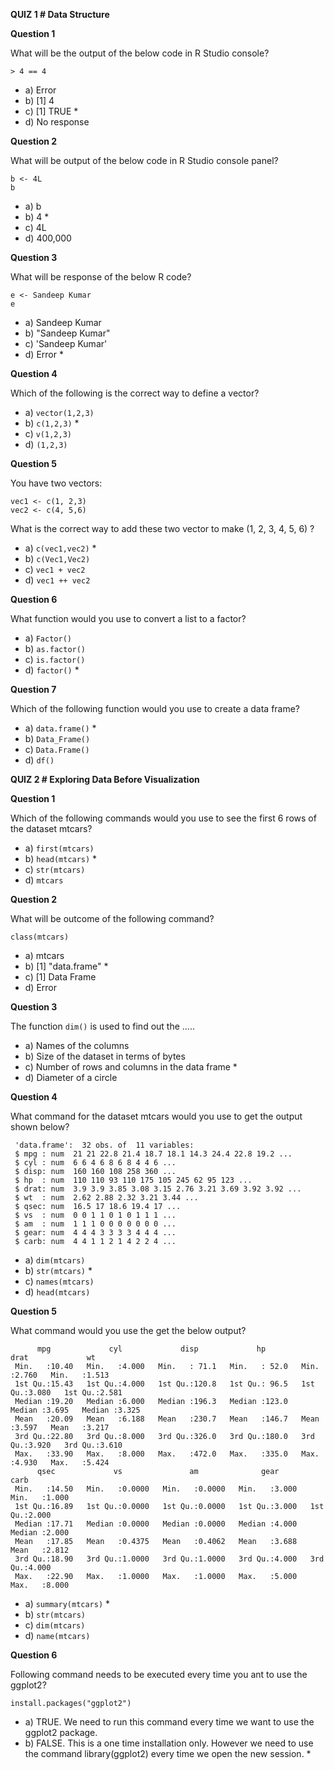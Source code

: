 **QUIZ 1 # Data Structure**

**Question 1**

What will be the output of the below code in R Studio console?

```
> 4 == 4
```

  + a) Error
  + b) [1] 4
  + c) [1] TRUE *
  + d) No response

**Question 2**

What will be output of the below code in R Studio console panel?

```
b <- 4L
b
```

  + a) b
  + b) 4 *
  + c) 4L
  + d) 400,000

**Question 3**

What will be response of the below R code?

```
e <- Sandeep Kumar
e
```

  + a) Sandeep Kumar
  + b) "Sandeep Kumar"
  + c) 'Sandeep Kumar'
  + d) Error *

**Question 4**

Which of the following is the correct way to define a vector?

  + a) `vector(1,2,3)`
  + b) `c(1,2,3)` *
  + c) `v(1,2,3)`
  + d) `(1,2,3)`

**Question 5**

You have two vectors: 
```
vec1 <- c(1, 2,3)
vec2 <- c(4, 5,6)
```
What is the correct way to add these two vector to make (1, 2, 3, 4, 5, 6) ?

  + a) `c(vec1,vec2)` *
  + b) `c(Vec1,Vec2)`
  + c) `vec1 + vec2`
  + d) `vec1 ++ vec2`

**Question 6**

What function would you use to convert a list to a factor?

  + a) `Factor()`
  + b) `as.factor()`
  + c) `is.factor()`
  + d) `factor()` *

**Question 7**

Which of the following function would you use to create a data frame?

  + a) `data.frame()` *
  + b) `Data_Frame()`
  + c) `Data.Frame()`
  + d) `df()`


**QUIZ 2 # Exploring Data Before Visualization**

**Question 1**

Which of the following commands would you use to see the first 6 rows of the dataset mtcars?

  + a) `first(mtcars)`
  + b) `head(mtcars)` *
  + c) `str(mtcars)`
  + d) `mtcars`

**Question 2**

What will be outcome of the following command?

```class(mtcars)```

  + a) mtcars
  + b) [1] "data.frame" *
  + c) [1] Data Frame
  + d) Error

**Question 3**

The function `dim()` is used to find out the  .....

  + a) Names of the columns
  + b) Size of the dataset in terms of bytes
  + c) Number of rows and columns in the data frame *
  + d) Diameter of a circle

**Question 4**

What command for the dataset mtcars would you use to get the output shown below?

```
 'data.frame':	32 obs. of  11 variables:
 $ mpg : num  21 21 22.8 21.4 18.7 18.1 14.3 24.4 22.8 19.2 ...
 $ cyl : num  6 6 4 6 8 6 8 4 4 6 ...
 $ disp: num  160 160 108 258 360 ...
 $ hp  : num  110 110 93 110 175 105 245 62 95 123 ...
 $ drat: num  3.9 3.9 3.85 3.08 3.15 2.76 3.21 3.69 3.92 3.92 ...
 $ wt  : num  2.62 2.88 2.32 3.21 3.44 ...
 $ qsec: num  16.5 17 18.6 19.4 17 ...
 $ vs  : num  0 0 1 1 0 1 0 1 1 1 ...
 $ am  : num  1 1 1 0 0 0 0 0 0 0 ...
 $ gear: num  4 4 4 3 3 3 3 4 4 4 ...
 $ carb: num  4 4 1 1 2 1 4 2 2 4 ...
```

  + a) `dim(mtcars)`
  + b) `str(mtcars)` *
  + c) `names(mtcars)`
  + d) `head(mtcars)`

**Question 5**

What command would you use the get the below output?

```
      mpg             cyl             disp             hp             drat             wt       
 Min.   :10.40   Min.   :4.000   Min.   : 71.1   Min.   : 52.0   Min.   :2.760   Min.   :1.513  
 1st Qu.:15.43   1st Qu.:4.000   1st Qu.:120.8   1st Qu.: 96.5   1st Qu.:3.080   1st Qu.:2.581  
 Median :19.20   Median :6.000   Median :196.3   Median :123.0   Median :3.695   Median :3.325  
 Mean   :20.09   Mean   :6.188   Mean   :230.7   Mean   :146.7   Mean   :3.597   Mean   :3.217  
 3rd Qu.:22.80   3rd Qu.:8.000   3rd Qu.:326.0   3rd Qu.:180.0   3rd Qu.:3.920   3rd Qu.:3.610  
 Max.   :33.90   Max.   :8.000   Max.   :472.0   Max.   :335.0   Max.   :4.930   Max.   :5.424  
      qsec             vs               am              gear            carb      
 Min.   :14.50   Min.   :0.0000   Min.   :0.0000   Min.   :3.000   Min.   :1.000  
 1st Qu.:16.89   1st Qu.:0.0000   1st Qu.:0.0000   1st Qu.:3.000   1st Qu.:2.000  
 Median :17.71   Median :0.0000   Median :0.0000   Median :4.000   Median :2.000  
 Mean   :17.85   Mean   :0.4375   Mean   :0.4062   Mean   :3.688   Mean   :2.812  
 3rd Qu.:18.90   3rd Qu.:1.0000   3rd Qu.:1.0000   3rd Qu.:4.000   3rd Qu.:4.000  
 Max.   :22.90   Max.   :1.0000   Max.   :1.0000   Max.   :5.000   Max.   :8.000 
```

  + a) `summary(mtcars)` *
  + b) `str(mtcars)`
  + c) `dim(mtcars)`
  + d) `name(mtcars)`

**Question 6**

Following command needs to be executed every time you ant to use the ggplot2?

```install.packages("ggplot2")```

  + a) TRUE. We need to run this command every time we want to use the ggplot2 package.
  + b) FALSE. This is a one time installation only. However we need to use the command library(ggplot2) every time we open the new session. *
